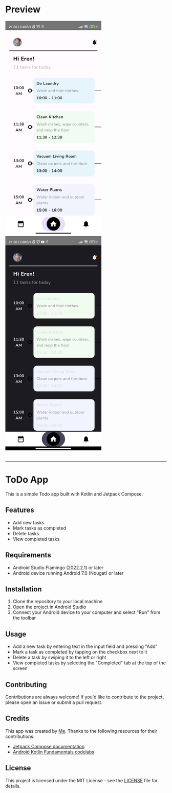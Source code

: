 # Preview

<div>
  <img src="Assets/Todo(LightMode).jpg" height="666px" width="300px">
  <img src="Assets/Todo(DarkMode).jpg" height="666px" width="300px">
</div>

<br/>

---

# ToDo App

This is a simple Todo app built with Kotlin and Jetpack Compose.

## Features

- Add new tasks
- Mark tasks as completed
- Delete tasks
- View completed tasks

## Requirements

- Android Studio Flamingo (2022.2.1) or later
- Android device running Android 7.0 (Nougat) or later

## Installation

1. Clone the repository to your local machine
2. Open the project in Android Studio
3. Connect your Android device to your computer and select "Run" from the toolbar

## Usage

- Add a new task by entering text in the input field and pressing "Add"
- Mark a task as completed by tapping on the checkbox next to it
- Delete a task by swiping it to the left or right
- View completed tasks by selecting the "Completed" tab at the top of the screen

## Contributing

Contributions are always welcome! If you'd like to contribute to the project, please open an issue or submit a pull request.

## Credits

This app was created by [Me](wwww.github.com/DashingAdi). Thanks to the following resources for their contributions:

- [Jetpack Compose documentation](https://developer.android.com/jetpack/compose)
- [Android Kotlin Fundamentals codelabs](https://developer.android.com/courses/kotlin-android-fundamentals/overview)

## License

This project is licensed under the MIT License - see the [LICENSE](LICENSE) file for details.
